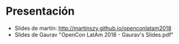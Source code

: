 # Presentación
* Slides de martín: http://martinszy.github.io/openconlatam2018
* Slides de Gaurav "OpenCon LatAm 2018 - Gaurav's Slides.pdf"
